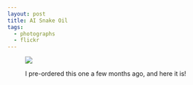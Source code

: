 ```yaml
---
layout: post
title: AI Snake Oil
tags:
  - photographs
  - flickr
---
```


<figure>
  <a href="https://www.flickr.com/photos/inkdroid/53970003575/">
    <img class="img-fluid" src="https://live.staticflickr.com/65535/53970003575_40479c86ff_c.jpg">
  </a>
  <figcaption>
    <p>I pre-ordered this one a few months ago, and here it is!</p>
  </figcaption>
</figure>

